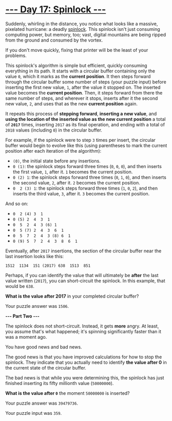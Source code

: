# [--- Day 17: Spinlock ---](http://adventofcode.com/2017/day/17)

Suddenly, whirling in the distance, you notice what looks like a massive, pixelated hurricane: a deadly [spinlock](https://en.wikipedia.org/wiki/Spinlock). This spinlock isn't just consuming computing power, but memory, too; vast, digital mountains are being ripped from the ground and consumed by the vortex.

If you don't move quickly, fixing that printer will be the least of your problems.

This spinlock's algorithm is simple but efficient, quickly consuming everything in its path. It starts with a circular buffer containing only the value ``0``, which it marks as the **current position**. It then steps forward through the circular buffer some number of steps (your puzzle input) before inserting the first new value, ``1``, after the value it stopped on. The inserted value becomes the **current position**. Then, it steps forward from there the same number of steps, and wherever it stops, inserts after it the second new value, ``2``, and uses that as the new **current position** again.

It repeats this process of **stepping forward**, **inserting a new value**, and **using the location of the inserted value as the new current position** a total of **``2017``** times, inserting ``2017`` as its final operation, and ending with a total of ``2018`` values (including ``0``) in the circular buffer.

For example, if the spinlock were to step ``3`` times per insert, the circular buffer would begin to evolve like this (using parentheses to mark the current position after each iteration of the algorithm):

- ``(0)``, the initial state before any insertions.
- ``0 (1)``: the spinlock steps forward three times (``0``, ``0``, ``0``), and then inserts the first value, ``1``, after it. ``1`` becomes the current position.
- ``0 (2) 1``: the spinlock steps forward three times (``0``, ``1``, ``0``), and then inserts the second value, ``2``, after it. ``2`` becomes the current position.
- ``0  2 (3) 1``: the spinlock steps forward three times (``1``, ``0``, ``2``), and then inserts the third value, ``3``, after it. ``3`` becomes the current position.

And so on:

- ``0  2 (4) 3  1``
- ``0 (5) 2  4  3  1``
- ``0  5  2  4  3 (6) 1``
- ``0  5 (7) 2  4  3  6  1``
- ``0  5  7  2  4  3 (8) 6  1``
- ``0 (9) 5  7  2  4  3  8  6  1``

Eventually, after ``2017`` insertions, the section of the circular buffer near the last insertion looks like this:

``1512  1134  151 (2017) 638  1513  851``

Perhaps, if you can identify the value that will ultimately be **after** the last value written (``2017``), you can short-circuit the spinlock. In this example, that would be ``638``.

**What is the value after 2017** in your completed circular buffer?

Your puzzle answer was ``1506``.

**--- Part Two ---**

The spinlock does not short-circuit. Instead, it gets **more** angry. At least, you assume that's what happened; it's spinning significantly faster than it was a moment ago.

You have good news and bad news.

The good news is that you have improved calculations for how to stop the spinlock. They indicate that you actually need to identify **the value after 0** in the current state of the circular buffer.

The bad news is that while you were determining this, the spinlock has just finished inserting its fifty millionth value (``50000000``).

**What is the value after ``0``** the moment ``50000000`` is inserted?

Your puzzle answer was ``39479736``.

Your puzzle input was ``359``.
